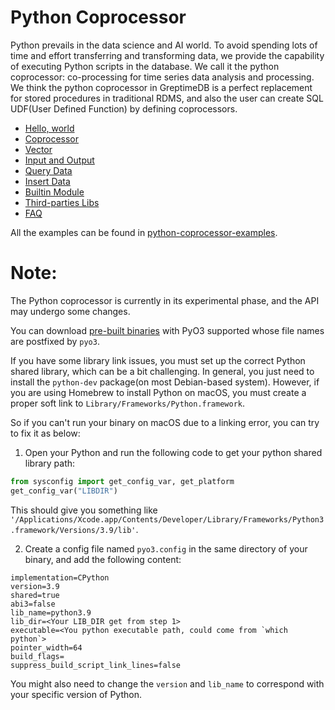 # Python Coprocessor

Python prevails in the data science and AI world. To avoid spending lots of time and effort transferring and transforming data, we provide the capability of executing Python scripts in the database. We call it the python coprocessor: co-processing for time series data analysis and processing.
We think the python coprocessor in GreptimeDB is a perfect replacement for stored procedures in traditional RDMS, and also the user can create SQL UDF(User Defined Function) by defining coprocessors.

* [Hello, world](./hello.md)
* [Coprocessor](./coprocessor.md)
* [Vector](./vector.md)
* [Input and Output](./io.md)
* [Query Data](./query-data.md)
* [Insert Data](./insert-data.md)
* [Builtin Module](./builtins.md)
* [Third-parties Libs](./third-parties.md)
* [FAQ](./faq.md)

All the examples can be found in [python-coprocessor-examples](https://github.com/GreptimeTeam/python-coprocessor-examples).

# Note:
The Python coprocessor is currently in its experimental phase, and the API may undergo some changes.

You can download [pre-built binaries](https://github.com/GreptimeTeam/greptimedb/releases) with PyO3 supported whose file names are postfixed by `pyo3`.

If you have some library link issues,  you must set up the correct Python shared library, which can be a bit challenging. In general, you just need to install the `python-dev` package(on most Debian-based system). However, if you are using Homebrew to install Python on macOS, you must create a proper soft link to `Library/Frameworks/Python.framework`.

So if you can't run your binary on macOS due to a linking error, you can try to fix it as below:
1. Open your Python and run the following code to get your python shared library path:
```python
from sysconfig import get_config_var, get_platform
get_config_var("LIBDIR")
```
This should give you something like `'/Applications/Xcode.app/Contents/Developer/Library/Frameworks/Python3.framework/Versions/3.9/lib'`.

2. Create a config file named `pyo3.config` in the same directory of your binary, and add the following content:
```config
implementation=CPython
version=3.9
shared=true
abi3=false
lib_name=python3.9
lib_dir=<Your LIB_DIR get from step 1>
executable=<You python executable path, could come from `which python`>
pointer_width=64
build_flags=
suppress_build_script_link_lines=false
```
You might also need to change the `version` and `lib_name` to correspond with your specific version of Python.